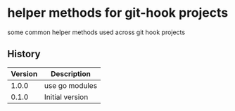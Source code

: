 # helper methods for git-hook projects

some common helper methods used across git hook projects

## History

|Version|Description|
|---|---|
|1.0.0|use go modules|
|0.1.0|Initial version|

